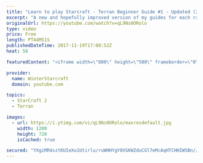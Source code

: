 ```yaml
---
title: "Learn to play Starcraft - Terran Beginner Guide #1 - Updated (2017 LOTV)"
excerpt: "A new and hopefully improved version of my guides for each race where I go over as many basics as possible while doing it live :)  I strongly believe that a super structured guide style is not very helpful compared to watching/playing the game actively.  Feedback is greatly appreciated. -- Watch live"
originalUrl: https://youtube.com/watch?v=qL9Ns0ORolo
type: video
price: Free
length: PT44M51S
publishedDateTime: 2017-11-19T17:08:52Z
heat: 58

featuredContent: "<iframe width=\"800\" height=\"500\" frameborder=\"0\" src=\"https://www.youtube.com/embed/qL9Ns0ORolo\" allow=\"accelerometer; autoplay; encrypted-media; gyroscope; picture-in-picture\" allowfullscreen></iframe>"

provider:
  name: WinterStarcraft
  domain: youtube.com

topics:
  - StarCraft 2
  - Terran

images:
  - url: https://i.ytimg.com/vi/qL9Ns0ORolo/maxresdefault.jpg
    width: 1280
    height: 720
    isCached: true

secured: "YXgiMR4sztKUIeXu1Utirlu/ruWHHYgY0VGKWZduCGl7eMcAqHTCHHIWSBn//qHzHHKga2E6ZEU0reoA81dongNCvnhKwQ9LjWufCyydt0Kq2+5zpuCaK/yoGd/XH4PAPc+jAyioQYlKvUSsQvzv3+7bnBKQybYX4CSDLteDtpKeomudYlvozBca2QURKh4QJM7RtA67/BcaV88n5oOT5ADrhObyJ0QsfHCLTo3Sjt/nplMG2s/tLJcr46Z1hE0K5rtJIQI1I1BNOhdpJPlkqtgLayv6js1u7v8zFeyC/hLReDh9hdP1cr3TVRW92JqTXKI6oQND/D5O8ykGoR2FGHk7JeVQFdjr221eic8AsNqjKOgXaXD4s+vBuxjse0gaFh6B1hAT0n3HZYB/IN+YTScRRt/9vjwOUL+4IKguS6LM7C4xJebKJeYpV5mvxCCz;MtBZcuLKO16DW3RMCSVrgg=="
---
```


